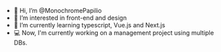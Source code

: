 - 👋 Hi, I’m @MonochromePapilio
- 👀 I’m interested in front-end and design
- 🌱 I’m currently learning typescript, Vue.js and Next.js
- 💻 Now, I'm currently working on a management project using multiple DBs.

<!---
- 💞️ I’m looking to collaborate on ...
- 📫 How to reach me ...
--->

<!---
MonochromePapilio/MonochromePapilio is a ✨ special ✨ repository because its `README.md` (this file) appears on your GitHub profile.
You can click the Preview link to take a look at your changes.
--->
